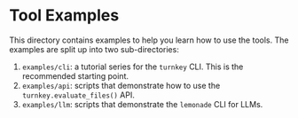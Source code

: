 # Tool Examples

This directory contains examples to help you learn how to use the tools. The examples are split up into two sub-directories:
1. `examples/cli`: a tutorial series for the `turnkey` CLI. This is the recommended starting point.
1. `examples/api`: scripts that demonstrate how to use the `turnkey.evaluate_files()` API.
1. `examples/llm`: scripts that demonstrate the `lemonade` CLI for LLMs.
